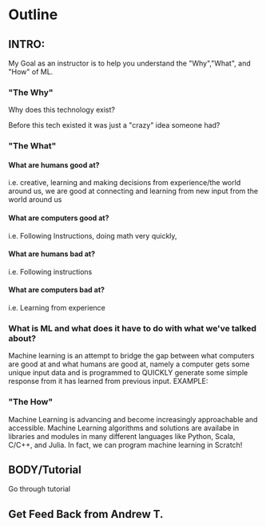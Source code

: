 # Outline

## 
## INTRO:

My Goal as an instructor is to help you understand the "Why","What", and "How" of ML.

### "The Why"

Why does this technology exist?
		
Before this tech existed it was just a "crazy" idea someone had?

### "The What"
					
#### What are humans good at?
i.e. creative, learning and making decisions from experience/the world around us, we are good at connecting and learning from new input from the world around us

#### What are computers good at?
i.e. Following Instructions, doing math very quickly, 

#### What are humans bad at?
i.e. Following instructions 
#### What are computers bad at?
i.e. Learning from experience
### What is ML and what does it have to do with what we've talked about?
Machine learning is an attempt to bridge the gap between what computers are good at and what humans are good at, namely a computer gets some unique input data and is programmed to QUICKLY generate some simple response from it has learned from previous input.
EXAMPLE:

### "The How"
Machine Learning is advancing and become increasingly approachable and accessible. Machine Learning algorithms and solutions are availabe in libraries and modules in many different languages like Python, Scala, C/C++, and Julia. In fact, we can program machine learning in Scratch!

## BODY/Tutorial
Go through tutorial


## Get Feed Back from Andrew T.

